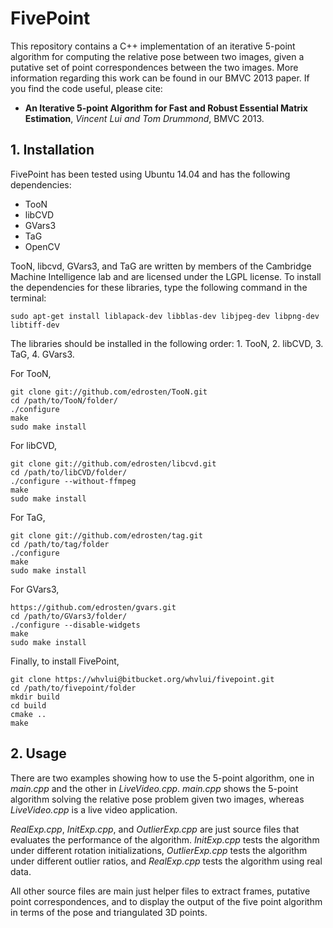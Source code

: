 # FivePoint #

This repository contains a C++ implementation of an iterative 5-point algorithm for computing the relative pose between two images, given a putative set of point correspondences between the two images. More information regarding this work can be found in our BMVC 2013 paper. If you find the code useful, please cite:

* **An Iterative 5-point Algorithm for Fast and Robust Essential Matrix Estimation**, *Vincent Lui and Tom Drummond*, BMVC 2013.

## 1. Installation

FivePoint has been tested using Ubuntu 14.04 and has the following dependencies:

* TooN
* libCVD
* GVars3
* TaG
* OpenCV

TooN, libcvd, GVars3, and TaG are written by members of the Cambridge Machine Intelligence lab and are licensed under the LGPL license. To install the dependencies for these libraries, type the following command in the terminal:

    sudo apt-get install liblapack-dev libblas-dev libjpeg-dev libpng-dev libtiff-dev

The libraries should be installed in the following order: 1. TooN, 2. libCVD, 3. TaG, 4. GVars3.

For TooN,

    git clone git://github.com/edrosten/TooN.git
    cd /path/to/TooN/folder/
    ./configure
    make
    sudo make install

For libCVD,

    git clone git://github.com/edrosten/libcvd.git
    cd /path/to/libCVD/folder/
    ./configure --without-ffmpeg
    make
    sudo make install

For TaG,

    git clone git://github.com/edrosten/tag.git
    cd /path/to/tag/folder
    ./configure
    make
    sudo make install

For GVars3,

    https://github.com/edrosten/gvars.git
    cd /path/to/GVars3/folder/
    ./configure --disable-widgets
    make
    sudo make install

Finally, to install FivePoint,

    git clone https://whvlui@bitbucket.org/whvlui/fivepoint.git
    cd /path/to/fivepoint/folder
    mkdir build
    cd build
    cmake ..
    make

## 2. Usage

There are two examples showing how to use the 5-point algorithm, one in *main.cpp* and the other in *LiveVideo.cpp*. *main.cpp* shows the 5-point algorithm solving the relative pose problem given two images, whereas *LiveVideo.cpp* is a live video application.

*RealExp.cpp*, *InitExp.cpp*, and *OutlierExp.cpp* are just source files that evaluates the performance of the algorithm. *InitExp.cpp* tests the algorithm under different rotation initializations, *OutlierExp.cpp* tests the algorithm under different outlier ratios, and *RealExp.cpp* tests the algorithm using real data.

All other source files are main just helper files to extract frames, putative point correspondences, and to display the output of the five point algorithm in terms of the pose and triangulated 3D points.